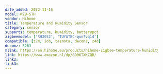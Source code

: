 ```yaml
---
date_added: 2022-11-16
model: WZB-STH
vendor: Hihome
title: Temperature and Humidity Sensor
category: sensor
supports: temperature, humidity, batterypct
zigbeemodel: ['RH3052', 'TUYATEC-qun7vq14']
compatible: [z2m, iob, tasmota, deconz, z4d]
deconz: 3263
mlink: https://en.hihome.eu/products/hihome-zigbee-temperature-humidity-sensor
link: https://www.amazon.nl/dp/B096TXKZQR/
link2: 
link3: 
---
```

